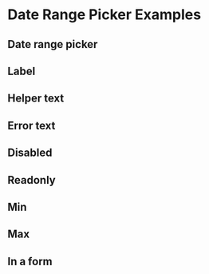 # Date Range Picker Examples

## Date range picker
<code-tab>
<template #example>
<DateRangePickerExample />
</template>
<template #code>

```vue
<!--@include: ./components/date-range-picker/DateRangePickerExample.vue -->
```
</template>
</code-tab>

## Label
<code-tab>
<template #example>
<LabelExample />
</template>
<template #code>

```vue
<!--@include: ./components/date-range-picker/LabelExample.vue -->
```
</template>
</code-tab>

## Helper text
<code-tab>
<template #example>
<HelperTextExample />
</template>
<template #code>

```vue
<!--@include: ./components/date-range-picker/HelperTextExample.vue -->
```
</template>
</code-tab>

## Error text
<code-tab>
<template #example>
<ErrorTextExample />
</template>
<template #code>

```vue
<!--@include: ./components/date-range-picker/ErrorTextExample.vue -->
```
</template>
</code-tab>

## Disabled
<code-tab>
<template #example>
<DisabledExample />
</template>
<template #code>

```vue
<!--@include: ./components/date-range-picker/DisabledExample.vue -->
```
</template>
</code-tab>

## Readonly
<code-tab>
<template #example>
<ReadonlyExample />
</template>
<template #code>

```vue
<!--@include: ./components/date-range-picker/ReadonlyExample.vue -->
```
</template>
</code-tab>

## Min
<code-tab>
<template #example>
<MinExample />
</template>
<template #code>

```vue
<!--@include: ./components/date-range-picker/MinExample.vue -->
```
</template>
</code-tab>

## Max
<code-tab>
<template #example>
<MaxExample />
</template>
<template #code>

```vue
<!--@include: ./components/date-range-picker/MaxExample.vue -->
```
</template>
</code-tab>

## In a form
<code-tab>
<template #example>
<InAFormExample />
</template>
<template #code>

```vue
<!--@include: ./components/date-range-picker/InAFormExample.vue -->
```
</template>
</code-tab>

<script setup lang="ts">
import CodeTab from '../custom/CodeTab.vue';
import { defineClientComponent } from 'vitepress';

const DateRangePickerExample = defineClientComponent(() =>  import('./components/date-range-picker/DateRangePickerExample.vue'));
const LabelExample = defineClientComponent(() =>  import('./components/date-range-picker/LabelExample.vue'));
const HelperTextExample = defineClientComponent(() =>  import('./components/date-range-picker/HelperTextExample.vue'));
const ErrorTextExample = defineClientComponent(() =>  import('./components/date-range-picker/ErrorTextExample.vue'));
const DisabledExample = defineClientComponent(() =>  import('./components/date-range-picker/DisabledExample.vue'));
const ReadonlyExample = defineClientComponent(() =>  import('./components/date-range-picker/ReadonlyExample.vue'));
const MinExample = defineClientComponent(() =>  import('./components/date-range-picker/MinExample.vue'));
const MaxExample = defineClientComponent(() =>  import('./components/date-range-picker/MaxExample.vue'));
const InAFormExample = defineClientComponent(() =>  import('./components/date-range-picker/InAFormExample.vue'));
</script>
